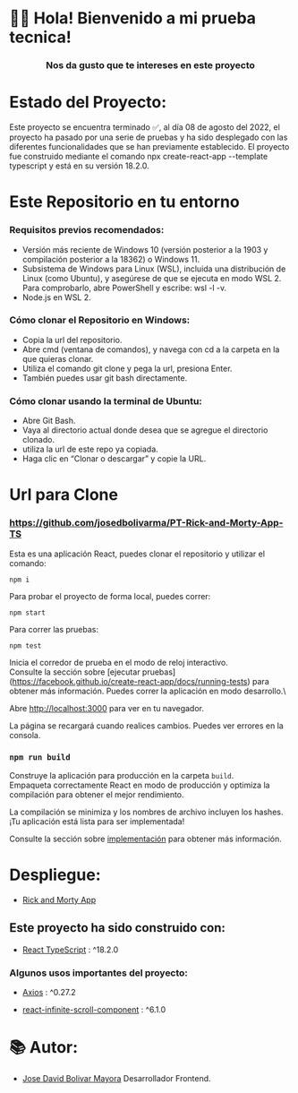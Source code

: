 # 👋🏼 Hola! Bienvenido a mi prueba tecnica!

<h3 align="center"><strong>Nos da gusto que te intereses en este proyecto</strong></h3>

# Estado del Proyecto:

Este proyecto se encuentra terminado ✅, al día 08 de agosto del 2022, el proyecto ha pasado por una serie de pruebas y ha sido desplegado con las diferentes funcionalidades que se han previamente establecido. El proyecto fue construido mediante el comando npx create-react-app --template typescript y está en su versión 18.2.0.

# Este Repositorio en tu entorno

### Requisitos previos recomendados:

-  Versión más reciente de Windows 10 (versión posterior a la 1903 y compilación posterior a la 18362) o Windows 11.
-  Subsistema de Windows para Linux (WSL), incluida una distribución de Linux (como Ubuntu), y asegúrese de que se ejecuta en modo WSL 2. Para comprobarlo, abre PowerShell y escribe: wsl -l -v.
-   Node.js en WSL 2.

### Cómo clonar el Repositorio en Windows:

- Copia la url del repositorio.
- Abre cmd (ventana de comandos), y navega con cd a la carpeta en la que quieras clonar.
- Utiliza el comando git clone y pega la url, presiona Enter.
- También puedes usar git bash directamente.

### Cómo clonar usando la terminal de Ubuntu:

- Abre Git Bash.
- Vaya al directorio actual donde desea que se agregue el directorio clonado.
- utiliza la url de este repo ya copiada.
- Haga clic en “Clonar o descargar” y copie la URL.

# Url para Clone

### https://github.com/josedbolivarma/PT-Rick-and-Morty-App-TS

Esta es una aplicación React, puedes clonar el repositorio y utilizar el comando:

```
npm i
```

Para probar el proyecto de forma local, puedes correr:

```
npm start
```
Para correr las pruebas:

```
npm test
```
Inicia el corredor de prueba en el modo de reloj interactivo.\
Consulte la sección sobre [ejecutar pruebas] (https://facebook.github.io/create-react-app/docs/running-tests) para obtener más información.
Puedes correr la aplicación en modo desarrollo.\

Abre [http://localhost:3000](http://localhost:3000) para ver en tu navegador.


La página se recargará cuando realices cambios. Puedes ver errores en la consola.

### `npm run build`

Construye la aplicación para producción en la carpeta `build`.\
Empaqueta correctamente React en modo de producción y optimiza la compilación para obtener el mejor rendimiento.

La compilación se minimiza y los nombres de archivo incluyen los hashes.\
¡Tu aplicación está lista para ser implementada!

Consulte la sección sobre [implementación](https://facebook.github.io/create-react-app/docs/deployment) para obtener más información.

# Despliegue:

- [Rick and Morty App](https://pt-rick-and-morty-app-ts.vercel.app/)

## Este proyecto ha sido construido con:

* [React TypeScript](https://es.reactjs.org/) : ^18.2.0 

### Algunos usos importantes del proyecto:

* [Axios](https://axios-http.com/docs/intro) : ^0.27.2

* [react-infinite-scroll-component](https://www.npmjs.com/package/react-infinite-scroll-component) : ^6.1.0

# 📚 Autor:

- [Jose David Bolivar Mayora](https://github.com/josedbolivarma) Desarrollador Frontend. 
